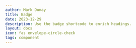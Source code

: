 ```yaml
---
author: Mark Dumay
title: Badge
date: 2023-12-29
description: Use the badge shortcode to enrich headings.
layout: docs
icon: fas envelope-circle-check
tags: component
---
```



